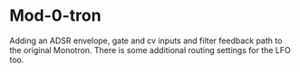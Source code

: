 # Mod-0-tron

Adding an ADSR envelope, gate and cv inputs and filter feedback path to the original Monotron.
There is some additional routing settings for the LFO too.

